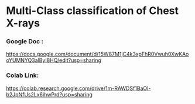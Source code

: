 # Multi-Class classification of Chest X-rays 
### Google Doc :
https://docs.google.com/document/d/15W87M1jC4k3xpFhR0Vwuh0XwKAooYUMNYQ3alByI8HQ/edit?usp=sharing
### Colab Link:
https://colab.research.google.com/drive/1m-RAWDSf1BaOl-b2JpNfUs2Lx6ihwPrd?usp=sharing
